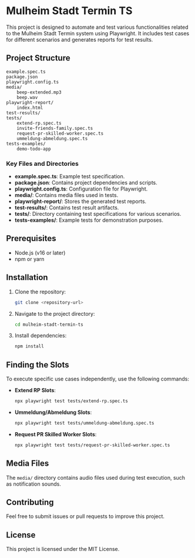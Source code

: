 # Mulheim Stadt Termin TS

This project is designed to automate and test various functionalities related to the Mulheim Stadt Termin system using Playwright. It includes test cases for different scenarios and generates reports for test results.

## Project Structure

```
example.spec.ts
package.json
playwright.config.ts
media/
    beep-extended.mp3
    beep.wav
playwright-report/
    index.html
test-results/
tests/
    extend-rp.spec.ts
    invite-friends-family.spec.ts
    request-pr-skilled-worker.spec.ts
    ummeldung-abmeldung.spec.ts
tests-examples/
    demo-todo-app
```

### Key Files and Directories

- **example.spec.ts**: Example test specification.
- **package.json**: Contains project dependencies and scripts.
- **playwright.config.ts**: Configuration file for Playwright.
- **media/**: Contains media files used in tests.
- **playwright-report/**: Stores the generated test reports.
- **test-results/**: Contains test result artifacts.
- **tests/**: Directory containing test specifications for various scenarios.
- **tests-examples/**: Example tests for demonstration purposes.

## Prerequisites

- Node.js (v16 or later)
- npm or yarn

## Installation

1. Clone the repository:
   ```bash
   git clone <repository-url>
   ```
2. Navigate to the project directory:
   ```bash
   cd mulheim-stadt-termin-ts
   ```
3. Install dependencies:
   ```bash
   npm install
   ```


## Finding the Slots

To execute specific use cases independently, use the following commands:

- **Extend RP Slots**:
  ```bash
  npx playwright test tests/extend-rp.spec.ts
  ```

- **Ummeldung/Abmeldung Slots**:
  ```bash
  npx playwright test tests/ummeldung-abmeldung.spec.ts
  ```

- **Request PR Skilled Worker Slots**:
  ```bash
  npx playwright test tests/request-pr-skilled-worker.spec.ts
  ```

## Media Files

The `media/` directory contains audio files used during test execution, such as notification sounds.

## Contributing

Feel free to submit issues or pull requests to improve this project.

## License

This project is licensed under the MIT License.